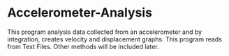# Accelerometer-Analysis
This program analysis data collected from an accelerometer and by integration, creates velocity and displacement graphs. This program reads from Text Files. Other methods will be included later.
